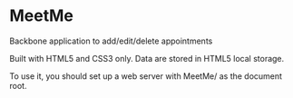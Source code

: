 MeetMe
======

Backbone application to add/edit/delete appointments

Built with HTML5 and CSS3 only.
Data are stored in HTML5 local storage.

To use it, you should set up a web server with MeetMe/ as the document root.
